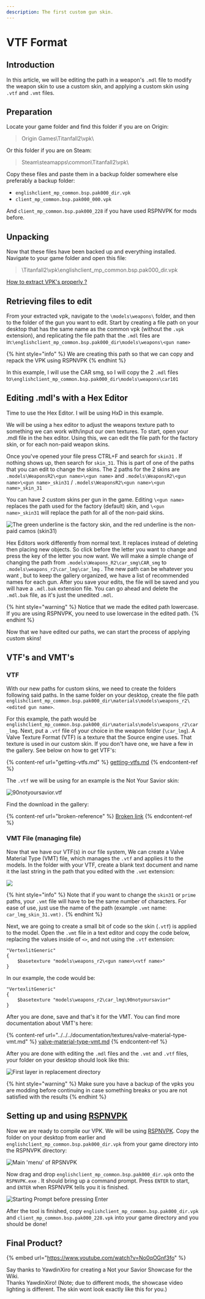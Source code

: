 ```yaml
---
description: The first custom gun skin.
---
```


# VTF Format

## Introduction

In this article, we will be editing the path in a weapon's `.mdl` file to modify the weapon skin to use a custom skin, and applying a custom skin using `.vtf` and `.vmt` files.

## Preparation

Locate your game folder and find this folder if you are on Origin:

> Origin Games\Titanfall2\vpk\\

Or this folder if you are on Steam:

> Steam\steamapps\common\Titanfall2\vpk\\

Copy these files and paste them in a backup folder somewhere else preferably a backup folder:

* `englishclient_mp_common.bsp.pak000_dir.vpk`
* `client_mp_common.bsp.pak000_000.vpk`

And `client_mp_common.bsp.pak000_228` if you have used RSPNVPK for mods before.

## Unpacking <a href="unpacking" id="unpacking"></a>

Now that these files have been backed up and everything installed. Navigate to your game folder and open this file:

> \Titanfall2\vpk\englishclient\_mp\_common.bsp.pak000\_dir.vpk

​[How to extract VPK's properly ?](https://noskill.gitbook.io/titanfall2/how-to-start-modding/how-to-backup-extract-and-repack)

## Retrieving files to edit

From your extracted vpk, navigate to the `\models\weapons\` folder, and then to the folder of the gun you want to edit. Start by creating a file path on your desktop that has the same name as the common vpk (without the `.vpk` extension), and replicating the file path that the `.mdl` files are in:`\englishclient_mp_common.bsp.pak000_dir\models\weapons\<gun name>`

{% hint style="info" %}
We are creating this path so that we can copy and repack the VPK using RSPNVPK
{% endhint %}

In this example, I will use the CAR smg, so I will copy the 2 `.mdl` files to`\englishclient_mp_common.bsp.pak000_dir\models\weapons\car101`&#x20;

## Editing .mdl's with a Hex Editor

Time to use the Hex Editor. I will be using HxD in this example.

We will be using a hex editor to adjust the weapons texture path to something we can work with/input our own textures. To start, open your .mdl file in the hex editor. Using this, we can edit the file path for the factory skin, or for each non-paid weapon skins.

Once you've opened your file press CTRL+F and search for `skin31` . If nothing shows up, then search for `skin_31`. This is part of one of the paths that you can edit to change the skins. The 2 paths for the 2 skins are `.models\WeaponsR2\<gun name>\<gun name>` and `.models\WeaponsR2\<gun name>\<gun name>_skin31` / `.models\WeaponsR2\<gun name>\<gun name>_skin_31`

You can have 2 custom skins per gun in the game. Editing `\<gun name>` replaces the path used for the factory (default) skin, and `\<gun name>_skin31` will replace the path for all of the non-paid skins.&#x20;

![The green underline is the factory skin, and the red underline is the non-paid camos (skin31)](../../../.gitbook/assets/screenshot-2021-07-06-101713.png)

Hex Editors work differently from normal text. It replaces instead of deleting then placing new objects. So click before the letter you want to change and press the key of the letter you now want. We will make a simple change of changing the path from `.models\Weapons_R2\car_smg\CAR_smg` to `.models\weapons_r2\car_lmg\car_lmg` . The new path can be whatever you want , but to keep the gallery organized, we have a list of recommended names for each gun. After you save your edits, the file will be saved and you will have a `.mdl.bak` extension file. You can go ahead and delete the `.mdl.bak` file, as it's just the unedited `.mdl`.

{% hint style="warning" %}
Notice that we made the edited path lowercase. If you are using RSPNVPK, you need to use lowercase in the edited path.
{% endhint %}

Now that we have edited our paths, we can start the process of applying custom skins!

## VTF's and VMT's

### VTF

With our new paths for custom skins, we need to create the folders following said paths. In the same folder on your desktop, create the file path `englishclient_mp_common.bsp.pak000_dir\materials\models\weapons_r2\<edited gun name>`.

For this example, the path would be `englishclient_mp_common.bsp.pak000_dir\materials\models\weapons_r2\car_lmg`. Next, put a `.vtf` file of your choice in the weapon folder (`\car_lmg`). A Valve Texture Format (VTF) is a texture that the Source engine uses. That texture is used in our custom skin. If you don't have one, we have a few in the gallery. See below on how to get VTF's:

{% content-ref url="getting-vtfs.md" %}
[getting-vtfs.md](getting-vtfs.md)
{% endcontent-ref %}

The `.vtf` we will be using for an example is the Not Your Savior skin:

![90notyoursavior.vtf](../../../.gitbook/assets/unsaved.png)

Find the download in the gallery:

{% content-ref url="broken-reference" %}
[Broken link](broken-reference)
{% endcontent-ref %}

### VMT File (managing file)

Now that we have our VTF(s) in our file system, We can create a Valve Material Type (VMT) file, which manages the `.vtf` and applies it to the models. In the folder with your VTF, create a blank text document and name it the last string in the path that you edited with the `.vmt` extension:

![](<../../../.gitbook/assets/image (22).png>)

{% hint style="info" %}
Note that if you want to change the `skin31` or `prime` paths, your `.vmt` file will have to be the same number of characters. For ease of use, just use the name of the path (example `.vmt` name: `car_lmg_skin_31.vmt).`
{% endhint %}

Next, we are going to create a small bit of code so the skin (`.vtf`) is applied to the model. Open the `.vmt` file in a text editor and copy the code below, replacing the values inside of `<>`, and not using the `.vtf` extension:

```
"VertexlitGeneric"
{
	$basetexture "models\weapons_r2\<gun name>\<vtf name>"
}
```

In our example, the code would be:

```
"VertexlitGeneric"
{
	$basetexture "models\weapons_r2\car_lmg\90notyoursavior"
}
```

After you are done, save and that's it for the VMT. You can find more documentation about VMT's here:

{% content-ref url="../../../documentation/textures/valve-material-type-vmt.md" %}
[valve-material-type-vmt.md](../../../documentation/textures/valve-material-type-vmt.md)
{% endcontent-ref %}

After you are done with editing the `.mdl` files and the `.vmt` and `.vtf` files, your folder on your desktop should look like this:

![First layer in replacement directory](../../../.gitbook/assets/firstlayer.png)

{% hint style="warning" %}
Make sure you have a backup of the vpks you are modding before continuing in case something breaks or you are not satisfied with the results
{% endhint %}

## Setting up and using [RSPNVPK](https://github.com/squidgyberries/RSPNVPK)

Now we are ready to compile our VPK. We will be using [RSPNVPK](https://github.com/squidgyberries/RSPNVPK). Copy the folder on your desktop from earlier and  `englishclient_mp_common.bsp.pak000_dir.vpk` from your game directory into the RSPNVPK directory:

![Main 'menu' of RPSNVPK](../../../.gitbook/assets/backupfolder.png)

Now drag and drop `englishclient_mp_common.bsp.pak000_dir.vpk` onto the `RSPNVPK.exe` . It should bring up a command prompt. Press `ENTER` to start, and `ENTER` when RSPNVPK tells you it is finished.

![Starting Prompt before pressing Enter](../../../.gitbook/assets/starting.png)

After the tool is finished, copy `englishclient_mp_common.bsp.pak000_dir.vpk` and `client_mp_common.bsp.pak000_228.vpk` into your game directory and you should be done!

## Final Product?

{% embed url="https://www.youtube.com/watch?v=No0qOGnf3fo" %}

Say thanks to YawdinXiro for creating a Not your Savior Showcase for the Wiki. \
Thanks YawdinXiro! (Note; due to different mods, the showcase video lighting is different. The skin wont look exactly like this for you.)
